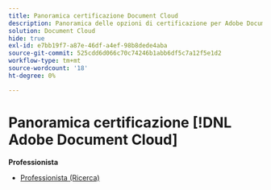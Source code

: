 ```yaml
---
title: Panoramica certificazione Document Cloud
description: Panoramica delle opzioni di certificazione per Adobe Document Cloud
solution: Document Cloud
hide: true
exl-id: e7bb19f7-a87e-46df-a4ef-98b8dede4aba
source-git-commit: 525cdd6d066c70c74246b1abb6df5c7a12f5e1d2
workflow-type: tm+mt
source-wordcount: '18'
ht-degree: 0%

---
```


# Panoramica certificazione [!DNL Adobe Document Cloud]

**Professionista**

* [Professionista (Ricerca)](/help/certifications/adc/adc-p-business.md) <!--AD0-D106-->
